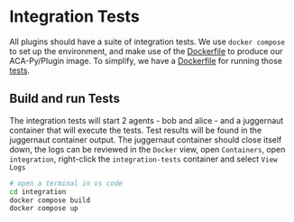 # Integration Tests
All plugins should have a suite of integration tests. We use `docker compose` to set up the environment, and make use of the [Dockerfile](./docker/Dockerfile) to produce our ACA-Py/Plugin image. To simplify, we have a [Dockerfile](Dockerfile.test.runner) for running those [tests](/tests/).

## Build and run Tests
The integration tests will start 2 agents - bob and alice - and a juggernaut container that will execute the tests. Test results will be found in the juggernaut container output. The juggernaut container should close itself down, the logs can be reviewed in the `Docker` view, open `Containers`, open `integration`, right-click the `integration-tests` container and select `View Logs`

```sh
# open a terminal in vs code
cd integration
docker compose build
docker compose up
```
